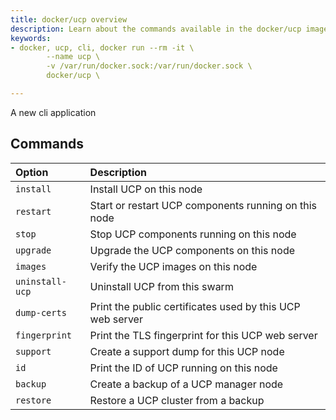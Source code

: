 ```yaml
---
title: docker/ucp overview
description: Learn about the commands available in the docker/ucp image.
keywords:
- docker, ucp, cli, docker run --rm -it \
        --name ucp \
        -v /var/run/docker.sock:/var/run/docker.sock \
        docker/ucp \

---
```


A new cli application

## Commands

| Option          | Description                                               |
|:----------------|:----------------------------------------------------------|
| `install`       | Install UCP on this node                                  |
| `restart`       | Start or restart UCP components running on this node      |
| `stop`          | Stop UCP components running on this node                  |
| `upgrade`       | Upgrade the UCP components on this node                   |
| `images`        | Verify the UCP images on this node                        |
| `uninstall-ucp` | Uninstall UCP from this swarm                             |
| `dump-certs`    | Print the public certificates used by this UCP web server |
| `fingerprint`   | Print the TLS fingerprint for this UCP web server         |
| `support`       | Create a support dump for this UCP node                   |
| `id`            | Print the ID of UCP running on this node                  |
| `backup`        | Create a backup of a UCP manager node                     |
| `restore`       | Restore a UCP cluster from a backup                       |
